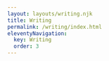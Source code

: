 ```yaml
---
layout: layouts/writing.njk
title: Writing
permalink: /writing/index.html
eleventyNavigation:
  key: Writing
  order: 3
---
```






